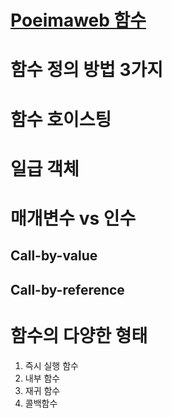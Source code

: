 # [Poeimaweb 함수](https://poiemaweb.com/js-function)


# 함수 정의 방법 3가지

# 함수 호이스팅

# 일급 객체


# 매개변수 vs 인수

## Call-by-value

## Call-by-reference


# 함수의 다양한 형태
1. 즉시 실행 함수
2. 내부 함수
3. 재귀 함수
4. 콜백함수
